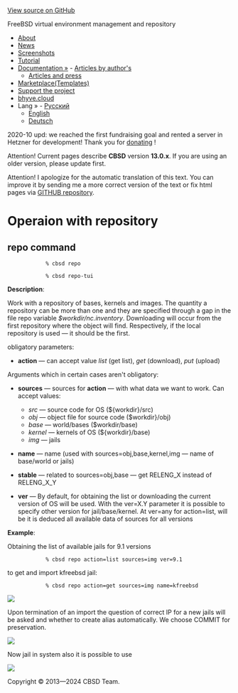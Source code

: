 [View source on GitHub](https://github.com/cbsd/cbsd)

FreeBSD virtual environment management and repository

- [About](http://www.convectix.com/en/about.html)
- [News](http://www.convectix.com/en/news.html)
- [Screenshots](http://www.convectix.com/en/screenshots.html)
- [Tutorial](http://www.convectix.com/en/tutorial.html)
- [Documentation »](http://www.convectix.com/en/docs.html)  - [Articles by author's](http://www.convectix.com/en/articles.html)
  - [Articles and press](http://www.convectix.com/en/press.html)
- [Marketplace(Templates)](https://marketplace.convectix.com)
- [Support the project](http://www.convectix.com/en/donate.html)
- [bhyve.cloud](http://www.convectix.com/en/bhyve-cloud.html)
- Lang »  - [Русский](http://www.convectix.com/ru/13.0.x/wf_repo_ssi.html)
  - [English](http://www.convectix.com/en/13.0.x/wf_repo_ssi.html)
  - [Deutsch](http://www.convectix.com/de/13.0.x/wf_repo_ssi.html)

2020-10 upd: we reached the first fundraising goal and rented a server in Hetzner for development! Thank you for [donating](https://www.patreon.com/clonos) !

Attention! Current pages describe **CBSD** version **13.0.x**. If you are using an older version, please update first.

Attention! I apologize for the automatic translation of this text. You can improve it by sending me a more correct version of the text or fix html pages via [GITHUB repository](https://github.com/cbsd/cbsd-wwwdoc).

# Operaion with repository

## repo command

```
			% cbsd repo

```

```
			% cbsd repo-tui

```

**Description**:

Work with a repository of bases, kernels and images. The quantity a repository can be more than one and they are specified through a gap in the file repo variable _$workdir/nc.inventory_. Downloading will occur from the first repository where the object will find. Respectively, if the local repository is used — it should be the first.

obligatory parameters:

- **action** — can accept value _list_ (get list), _get_ (download), _put_ (upload)

Arguments which in certain cases aren't obligatory:

- **sources** — sources for **action** — with what data we want to work. Can accept values:

  - _src_ — source code for OS (${workdir}/src)
  - _obj_ — object file for source code ($workdir}/obj)
  - _base_ — world/bases ($workdir/base)
  - _kernel_ — kernels of OS (${workdir}/base)
  - _img_ — jails
- **name** — name (used with sources=obj,base,kernel,img — name of base/world or jails)
- **stable** — related to sources=obj,base — get RELENG\_X instead of RELENG\_X\_Y
- **ver** — By default, for obtaining the list or downloading the current version of OS will be used. With the ver=X.Y parameter it is possible to specify other version for jail/base/kernel. At ver=any for action=list, will be it is deduced all available data of sources for all versions

**Example**:

Obtaining the list of available jails for 9.1 versions

```
			% cbsd repo action=list sources=img ver=9.1

```

to get and import kfreebsd jail:

```
			% cbsd repo action=get sources=img name=kfreebsd

```

![](http://www.convectix.com/img/repo1.png)

Upon termination of an import the question of correct IP for a new jails will be asked and whether to create alias automatically. We choose COMMIT for preservation.

![](http://www.convectix.com/img/repo2.png)

Now jail in system also it is possible to use

![](http://www.convectix.com/img/repo3.png)

Copyright © 2013—2024 CBSD Team.

